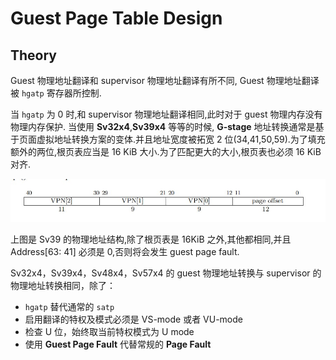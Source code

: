 # Guest Page Table Design

## Theory
Guest 物理地址翻译和 supervisor 物理地址翻译有所不同, Guest 物理地址翻译被 `hgatp` 寄存器所控制.  
  
当 `hgatp` 为 0 时,和 supervisor 物理地址翻译相同,此时对于 guest 物理内存没有物理内存保护.  当使用 **Sv32x4**,**Sv39x4** 等等的时候, **G-stage** 地址转换通常是基于页面虚拟地址转换方案的变体.并且地址宽度被拓宽 2 位(34,41,50,59).为了填充额外的两位,根页表应当是 16 KiB 大小.为了匹配更大的大小,根页表也必须 16 KiB 对齐.  
  
![](image/G-state-Sv39.jpg)

上图是 Sv39 的物理地址结构,除了根页表是 16KiB 之外,其他都相同,并且 Address[63: 41] 必须是 0,否则将会发生 guest page fault.  
  
Sv32x4，Sv39x4，Sv48x4，Sv57x4 的 guest 物理地址转换与 supervisor 的物理地址转换相同，除了：
- `hgatp` 替代通常的 `satp`
- 启用翻译的特权及模式必须是 VS-mode 或者 VU-mode
- 检查 U 位，始终取当前特权模式为 U mode
- 使用 **Guest Page Fault** 代替常规的 **Page Fault**
